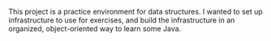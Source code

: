This project is a practice environment for data structures. I wanted to set up infrastructure to use for exercises, and build the infrastructure in an organized, object-oriented way to learn some Java.
